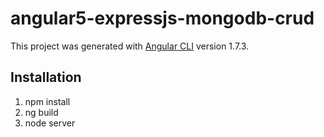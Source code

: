 # angular5-expressjs-mongodb-crud

This project was generated with [Angular CLI](https://github.com/angular/angular-cli) version 1.7.3.

## Installation

1. npm install
2. ng build
3. node server